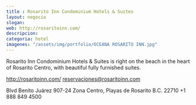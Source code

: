 ```yaml
---
title : Rosarito Inn Condominium Hotels & Suites
layout: negocio
slogan: 
web: http://rosaritoinn.com/
descripcion: 
categoria: hotel
imagenes: "/assets/img/portfolio/OCEANA ROSARITO INN.jpg"
---
```


Rosarito Inn Condominium Hotels & Suites is right on the beach in the heart of Rosarito Centro, with beautiful fully furnished suites.

http://rosaritoinn.com/
reservaciones@rosaritoinn.com


Blvd Benito Juárez 907-24
Zona Centro, Playas de Rosarito B.C. 22710
+1 888 849 4500
